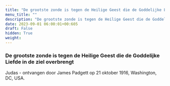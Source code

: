 ```yaml
---
title: "De grootste zonde is tegen de Heilige Geest die de Goddelijke Liefde in de ziel overbrengt"
menu_title: ""
description: "De grootste zonde is tegen de Heilige Geest die de Goddelijke Liefde in de ziel overbrengt"
date: 2023-09-01 06:00:01+00:605
draft: False
hidden: True
weight:
---
```

### De grootste zonde is tegen de Heilige Geest die de Goddelijke Liefde in de ziel overbrengt

Judas - ontvangen door James Padgett op 21 oktober 1916, Washington, DC, USA.
